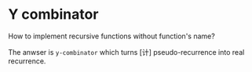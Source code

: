 # Y combinator

How to implement recursive functions without function's name?

The anwser is `y-combinator` which turns [计] pseudo-recurrence into real recurrence.